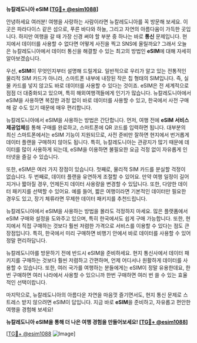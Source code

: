 **뉴칼레도니아 eSIM [[TG💪+ @esim1088](https://t.me/s/esim1088)]**

안녕하세요 여러분! 여행을 사랑하는 사람이라면 뉴칼레도니아를 꼭 방문해 보세요. 이곳은 파라다이스 같은 섬으로, 푸른 바다와 하늘, 그리고 자연의 아름다움이 가득한 곳입니다. 하지만 여행을 갈 때 가장 신경 써야 할 부분 중 하나는 바로 **통신** 문제입니다. 현지에서 데이터를 사용할 수 없다면 어떻게 사진을 찍고 SNS에 올릴까요? 그래서 오늘은 뉴칼레도니아에서 데이터 통신을 해결할 수 있는 최고의 방법인 **eSIM**에 대해 자세히 알아보겠습니다.

우선, **eSIM**이 무엇인지부터 설명해 드릴게요. 일반적으로 우리가 알고 있는 전통적인 물리적 SIM 카드가 아니라, 스마트폰 내부에 내장된 작은 칩 형태의 SIM입니다. 즉, 실물 카드를 넣지 않고도 바로 데이터를 사용할 수 있다는 것이죠. eSIM은 전 세계적으로 점점 더 대중화되고 있으며, 특히 해외여행객들에게 인기가 많습니다. 뉴칼레도니아에서 eSIM을 사용하면 복잡한 과정 없이 바로 데이터를 사용할 수 있고, 한국에서 사전 구매해 갈 수도 있기 때문에 매우 편리합니다.

뉴칼레도니아에서 eSIM을 사용하는 방법은 간단합니다. 먼저, 여행 전에 **eSIM 서비스 제공업체**를 통해 구매를 완료하고, 스마트폰에 QR 코드를 입력하면 됩니다. 대부분의 최신 스마트폰에서는 eSIM 기능이 지원되므로, 사전 준비만 잘하면 현지에서 번거롭게 데이터 플랜을 구매하지 않아도 됩니다. 특히, 뉴칼레도니아는 관광지가 많기 때문에 데이터를 많이 사용하게 되는데, eSIM을 이용하면 불필요한 요금 걱정 없이 자유롭게 인터넷을 즐길 수 있습니다.

또한, eSIM은 여러 가지 장점이 있습니다. 첫째로, 물리적 SIM 카드를 분실할 걱정이 없습니다. 두 번째로, 데이터 플랜을 유연하게 조절할 수 있어요. 만약 여행 일정이 길어지거나 짧아질 경우, 언제든지 데이터 사용량을 변경할 수 있답니다. 또한, 다양한 데이터 패키지를 선택할 수 있어요. 예를 들어, 짧은 여행이라면 기본적인 데이터만 필요한 경우도 있고, 장기 체류라면 무제한 데이터 패키지를 추천드립니다.

뉴칼레도니아에서 eSIM을 사용하는 방법을 몰라도 걱정하지 마세요. 많은 플랫폼에서 eSIM 구매와 설정을 도와주고 있으며, 특히 한국에서도 쉽게 구매 가능합니다. 또한, 현지에서 직접 구매하는 것보다 훨씬 저렴한 가격으로 서비스를 이용할 수 있다는 점도 큰 장점입니다. 특히, 한국에서 미리 구매하면 비행기 안에서 바로 데이터를 사용할 수 있어 정말 편리하답니다.

뉴칼레도니아를 방문하기 전에 반드시 eSIM을 준비하세요. 현지 통신사에서 데이터 패키지를 구매하는 것보다 훨씬 저렴하고 간편하며, 언제 어디서나 원활하게 데이터를 사용할 수 있습니다. 또한, 여러 국가를 여행하는 분들에게는 eSIM이 정말 유용한데요, 한 번 구매하면 여러 나라에서 사용할 수 있으니까 한번 구매하면 여러 번 쓸 수 있는 효율적인 선택이랍니다.

마지막으로, 뉴칼레도니아의 아름다운 자연을 마음껏 즐기면서도, 현지 통신 문제로 스트레스 받지 않으려면 eSIM이 답입니다. 지금 바로 **eSIM**을 준비하고, 자유롭고 편안한 여행을 경험해 보세요!

**뉴칼레도니아 eSIM을 통해 더 나은 여행 경험을 만들어보세요! [[TG💪+ @esim1088](https://t.me/s/esim1088)]**

[[TG💪+ @esim1088](https://t.me/s/esim1088) ![Image](https://i.postimg.cc/Y0z9fWf4/image.png)]
